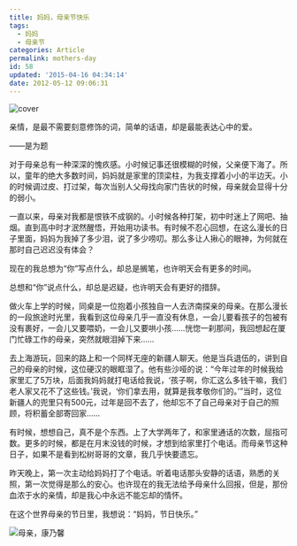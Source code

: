 ```yaml
---
title: 妈妈，母亲节快乐
tags:
  - 妈妈
  - 母亲节
categories: Article
permalink: mothers-day
id: 58
updated: '2015-04-16 04:34:14'
date: 2012-05-12 09:06:31
---
```


![cover](https://cat.yufan.me/cats/013124Nt8.jpg)

亲情，是最不需要刻意修饰的词，简单的话语，却是最能表达心中的爱。

——是为题

对于母亲总有一种深深的愧疚感。小时候记事还很模糊的时候，父亲便下海了。所以，童年的绝大多数时间，妈妈就是家里的顶梁柱，为我支撑着小小的半边天。小的时候调过皮、打过架，每次当别人父母找向家门告状的时候，母亲就会显得十分的弱小。

<!--more-->

一直以来，母亲对我都是恨铁不成钢的。小时候各种打架，初中时迷上了网吧、抽烟。直到高中时才泯然醒悟，开始用功读书。有时候不忍心回想，在这么漫长的日子里面，妈妈为我掉了多少泪，说了多少唠叨。那么多让人揪心的眼神，为何就在那时自己迟迟没有体会？

现在的我总想为“你”写点什么，却总是搁笔，也许明天会有更多的时间。

总想和“你”说点什么，却总是迟疑，也许明天会有更好的措辞。

做火车上学的时候，同桌是一位抱着小孩独自一人去济南探亲的母亲。在那么漫长的一段旅途时光里，我看到这位母亲几乎一直没有休息，一会儿要看孩子的包被有没有裹好，一会儿又要喂奶，一会儿又要哄小孩……恍惚一刹那间，我回想起在厦门忙碌工作的母亲，突然就眼泪掉下来……

去上海游玩，回来的路上和一个同样无座的新疆人聊天。他是当兵退伍的，讲到自己的母亲的时候，这位硬汉的眼眶湿了。他有些沙哑的说：“今年过年的时候我给家里汇了5万块，后面我妈妈就打电话给我说，‘孩子啊，你汇这么多钱干嘛，我们老人家又花不了这些钱。’我说，‘你们拿去用，就算是我孝敬你们的。’”当时，这位新疆人的兜里只有500元，过年是回不去了，他却忘不了自己母亲对于自己的照顾，将积蓄全部寄回家……

有时候，想想自己，真不是个东西。上了大学两年了，和家里通话的次数，屈指可数。更多的时候，都是在月末没钱的时候，才想到给家里打个电话。而母亲节这种日子，如果不是看到松树哥哥的文章，我几乎快要遗忘。

昨天晚上，第一次主动给妈妈打了个电话。听着电话那头安静的话语，熟悉的关照，第一次觉得是那么的安心。也许现在的我无法给予母亲什么回报，但是，那份血浓于水的亲情，却是我心中永远不能忘却的情怀。

在这个世界母亲的节日里，我想说：“妈妈，节日快乐。”

![母亲，康乃馨](https://cat.yufan.me/cats/013129S4P.jpg)
